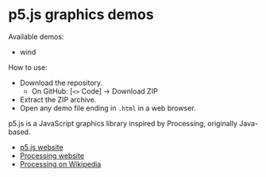 # p5.js graphics demos

Available demos:

- wind

How to use:

- Download the repository.
  - On GitHub: \[`<>` Code\] → Download ZIP
- Extract the ZIP archive.
- Open any demo file ending in `.html` in a web browser.

p5.js is a JavaScript graphics library inspired by Processing, originally Java-based.

* [p5.js website](https://processing.org/)
* [Processing website](https://processing.org/)
* [Processing on Wikipedia](https://en.wikipedia.org/wiki/Processing)